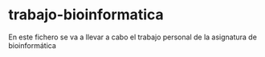 # trabajo-bioinformatica

En este fichero se va a llevar a cabo el trabajo personal de la asignatura de bioinformática